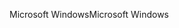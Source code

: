 <span data-ttu-id="ae423-101">Microsoft Windows</span><span class="sxs-lookup"><span data-stu-id="ae423-101">Microsoft Windows</span></span>